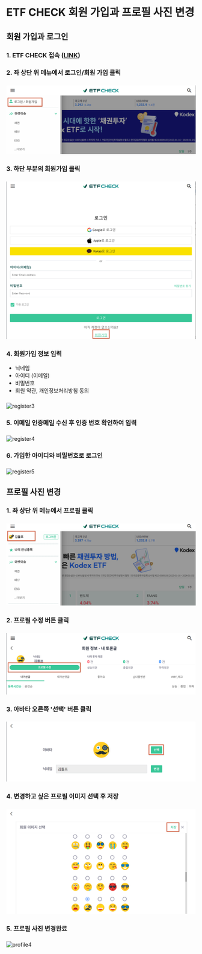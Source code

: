 # ETF CHECK 회원 가입과 프로필 사진 변경  

## 회원 가입과 로그인  
### 1. ETF CHECK 접속 ([LINK](https://www.etfcheck.co.kr/mobile/main))
###
  
### 2. 좌 상단 위 메뉴에서 **로그인/회원 가입** 클릭  
###
![register1](./김형순_회원가입_1.png)  

###

### 3. 하단 부분의 **회원가입** 클릭
###
![register2](./김형순_회원가입_2.png)
  

### 4. 회원가입 정보 입력
- 닉네임
- 아이디 (이메일)
- 비밀번호
- 회원 약관, 개인정보처리방침 동의
###
![register3](./img/김형순_회원가입_3.png)
    
  
### 5. 이메일 인증메일 수신 후 인증 번호 확인하여 입력
###
![register4](./img/김형순_회원가입_4.png)
    
  
### 6. 가입한 아이디와 비밀번호로 로그인 
###
![register5](./img/김형순_회원가입_5.png)
   


## 프로필 사진 변경
### 1. 좌 상단 위 메뉴에서 프로필 클릭  
###
![profile1](./김형순_프로필_수정_1.png)
  
  
### 2. 프로필 수정 버튼 클릭  
###
![profile2](./김형순_프로필_수정_2.png)
  
  
### 3. 아바타 오른쪽 **'선택'** 버튼 클릭  
###
![profile3](./김형순_프로필_수정_3.png)
  
  
### 4. 변경하고 싶은 프로필 이미지 선택 후 저장  
###
![profile4](./김형순_프로필_수정_4.png)
  
    
### 5. 프로필 사진 변경완료  
###
![profile4](https://github.com/jwahn/ksc_ojt_2023/blob/393e2eff30f5b7e08007b2bd73350c5021459c2f/%EA%B3%BC%EC%A0%9C/3%EC%A1%B0/%EA%B3%BC%EC%A0%9C3_%EB%A7%A4%EB%89%B4%EC%96%BC/img/김형순_프로필_수정_5.png)

